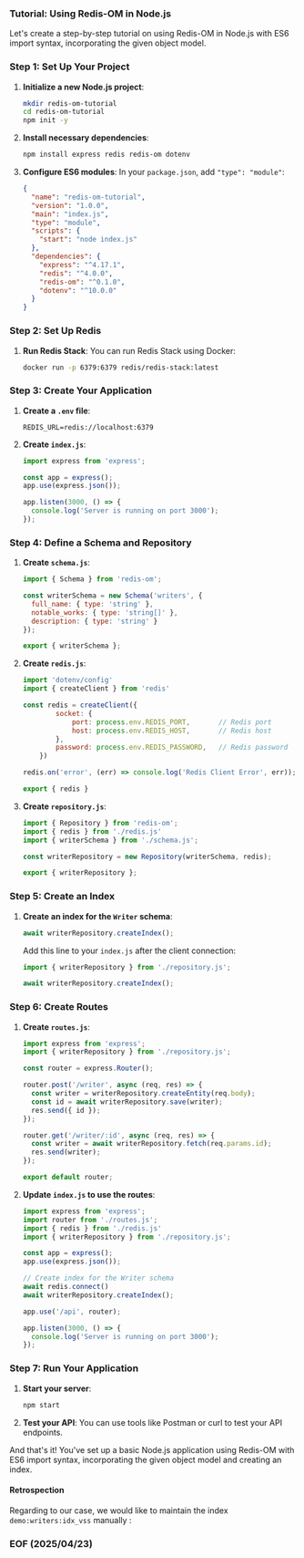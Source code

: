 ### Tutorial: Using Redis-OM in Node.js

Let's create a step-by-step tutorial on using Redis-OM in Node.js with ES6 import syntax, incorporating the given object model.


### Step 1: Set Up Your Project
1. **Initialize a new Node.js project**:
    ```bash
    mkdir redis-om-tutorial
    cd redis-om-tutorial
    npm init -y
    ```

2. **Install necessary dependencies**:
    ```bash
    npm install express redis redis-om dotenv
    ```

3. **Configure ES6 modules**:
    In your `package.json`, add `"type": "module"`:
    ```json
    {
      "name": "redis-om-tutorial",
      "version": "1.0.0",
      "main": "index.js",
      "type": "module",
      "scripts": {
        "start": "node index.js"
      },
      "dependencies": {
        "express": "^4.17.1",
        "redis": "^4.0.0",
        "redis-om": "^0.1.0",
        "dotenv": "^10.0.0"
      }
    }
    ```


### Step 2: Set Up Redis
1. **Run Redis Stack**:
    You can run Redis Stack using Docker:
    ```bash
    docker run -p 6379:6379 redis/redis-stack:latest
    ```


### Step 3: Create Your Application
1. **Create a `.env` file**:
    ```.env
    REDIS_URL=redis://localhost:6379
    ```

2. **Create `index.js`**:
    ```javascript
    import express from 'express';
    
    const app = express();
    app.use(express.json());

    app.listen(3000, () => {
      console.log('Server is running on port 3000');
    });
    ```


### Step 4: Define a Schema and Repository
1. **Create `schema.js`**:
    ```javascript
    import { Schema } from 'redis-om';

    const writerSchema = new Schema('writers', {
      full_name: { type: 'string' },
      notable_works: { type: 'string[]' },
      description: { type: 'string' }
    });

    export { writerSchema };
    ```

2. **Create `redis.js`**:
    ```javascript
    import 'dotenv/config'
    import { createClient } from 'redis'

    const redis = createClient({ 
            socket: {
                port: process.env.REDIS_PORT,       // Redis port
                host: process.env.REDIS_HOST,       // Redis host            
            }, 
            password: process.env.REDIS_PASSWORD,   // Redis password 
        })

    redis.on('error', (err) => console.log('Redis Client Error', err));

    export { redis }
    ```


3. **Create `repository.js`**:
    ```javascript
    import { Repository } from 'redis-om';
    import { redis } from './redis.js'
    import { writerSchema } from './schema.js';

    const writerRepository = new Repository(writerSchema, redis);

    export { writerRepository };
    ```


### Step 5: Create an Index
1. **Create an index for the `Writer` schema**:
    ```javascript
    await writerRepository.createIndex();
    ```

    Add this line to your `index.js` after the client connection:
    ```javascript
    import { writerRepository } from './repository.js';

    await writerRepository.createIndex();
    ```


### Step 6: Create Routes
1. **Create `routes.js`**:
    ```javascript
    import express from 'express';
    import { writerRepository } from './repository.js';

    const router = express.Router();

    router.post('/writer', async (req, res) => {
      const writer = writerRepository.createEntity(req.body);
      const id = await writerRepository.save(writer);
      res.send({ id });
    });

    router.get('/writer/:id', async (req, res) => {
      const writer = await writerRepository.fetch(req.params.id);
      res.send(writer);
    });

    export default router;
    ```

2. **Update `index.js` to use the routes**:
    ```javascript
    import express from 'express';
    import router from './routes.js';
    import { redis } from './redis.js'
    import { writerRepository } from './repository.js';

    const app = express();
    app.use(express.json());

    // Create index for the Writer schema
    await redis.connect()
    await writerRepository.createIndex();

    app.use('/api', router);

    app.listen(3000, () => {
      console.log('Server is running on port 3000');
    });
    ```


### Step 7: Run Your Application
1. **Start your server**:
    ```bash
    npm start
    ```

2. **Test your API**:
    You can use tools like Postman or curl to test your API endpoints.

And that's it! You've set up a basic Node.js application using Redis-OM with ES6 import syntax, incorporating the given object model and creating an index. 


#### Retrospection
Regarding to our case, we would like to maintain the index `demo:writers:idx_vss` manually : 


### EOF (2025/04/23)